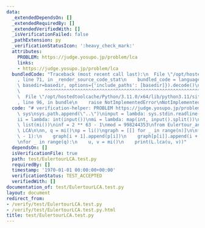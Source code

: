 ```yaml
---
data:
  _extendedDependsOn: []
  _extendedRequiredBy: []
  _extendedVerifiedWith: []
  _isVerificationFailed: false
  _pathExtension: py
  _verificationStatusIcon: ':heavy_check_mark:'
  attributes:
    PROBLEM: https://judge.yosupo.jp/problem/lca
    links:
    - https://judge.yosupo.jp/problem/lca
  bundledCode: "Traceback (most recent call last):\n  File \"/opt/hostedtoolcache/Python/3.11.0/x64/lib/python3.11/site-packages/onlinejudge_verify/documentation/build.py\"\
    , line 71, in _render_source_code_stat\n    bundled_code = language.bundle(stat.path,\
    \ basedir=basedir, options={'include_paths': [basedir]}).decode()\n          \
    \         ^^^^^^^^^^^^^^^^^^^^^^^^^^^^^^^^^^^^^^^^^^^^^^^^^^^^^^^^^^^^^^^^^^^^^^^^^^^^^^^^^\n\
    \  File \"/opt/hostedtoolcache/Python/3.11.0/x64/lib/python3.11/site-packages/onlinejudge_verify/languages/python.py\"\
    , line 96, in bundle\n    raise NotImplementedError\nNotImplementedError\n"
  code: "# verification-helper: PROBLEM https://judge.yosupo.jp/problem/lca\nimport\
    \ sys\nsys.path.append(\"..\")\ninput = lambda: sys.stdin.readline().rstrip()\n\
    ii = lambda: int(input())\nmi = lambda: map(int, input().split())\nli = lambda:\
    \ list(mi())\ninf = 2 ** 63 - 1\nmod = 998244353\nfrom Eulertour_and_LCA import\
    \ LCA\n\nn, q = mi()\np = li()\ngraph = [[] for _ in range(n)]\n\nfor i in range(n\
    \ - 1):\n    graph[i + 1].append(p[i])\n    graph[p[i]].append(i + 1)\n\nL = LCA(graph)\n\
    \nfor _ in range(q):\n    u, v = mi()\n    print(L.lca(u, v))"
  dependsOn: []
  isVerificationFile: true
  path: test/EulertourLCA.test.py
  requiredBy: []
  timestamp: '1970-01-01 00:00:00+00:00'
  verificationStatus: TEST_ACCEPTED
  verifiedWith: []
documentation_of: test/EulertourLCA.test.py
layout: document
redirect_from:
- /verify/test/EulertourLCA.test.py
- /verify/test/EulertourLCA.test.py.html
title: test/EulertourLCA.test.py
---
```

